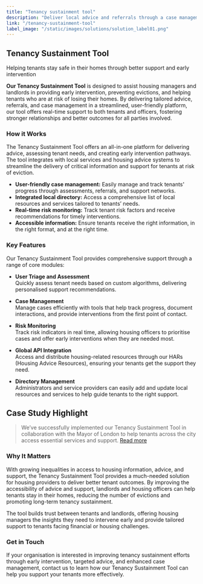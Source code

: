 ```yaml
---
title: "Tenancy sustainment tool"
description: "Deliver local advice and referrals through a case management platform tailored for tenants at risk of losing their home."
link: "/tenancy-sustainment-tool"
label_image: "/static/images/solutions/solution_label01.png"
---
```


## Tenancy Sustainment Tool  

Helping tenants stay safe in their homes through better support and early intervention

**Our Tenancy Sustainment Tool** is designed to assist housing managers and landlords in providing early intervention, preventing evictions, and helping tenants who are at risk of losing their homes. By delivering tailored advice, referrals, and case management in a streamlined, user-friendly platform, our tool offers real-time support to both tenants and officers, fostering stronger relationships and better outcomes for all parties involved.

### How it Works  
The Tenancy Sustainment Tool offers an all-in-one platform for delivering advice, assessing tenant needs, and creating early intervention pathways. The tool integrates with local services and housing advice systems to streamline the delivery of critical information and support for tenants at risk of eviction. 

- **User-friendly case management:** Easily manage and track tenants' progress through assessments, referrals, and support networks.
- **Integrated local directory:** Access a comprehensive list of local resources and services tailored to tenants’ needs.
- **Real-time risk monitoring:** Track tenant risk factors and receive recommendations for timely interventions.
- **Accessible information:** Ensure tenants receive the right information, in the right format, and at the right time.


### Key Features  
Our Tenancy Sustainment Tool provides comprehensive support through a range of core modules:

- **User Triage and Assessment**  
  Quickly assess tenant needs based on custom algorithms, delivering personalised support recommendations.
  
- **Case Management**  
  Manage cases efficiently with tools that help track progress, document interactions, and provide interventions from the first point of contact.

- **Risk Monitoring**  
  Track risk indicators in real time, allowing housing officers to prioritise cases and offer early interventions when they are needed most.

- **Global API Integration**  
  Access and distribute housing-related resources through our HARs (Housing Advice Resources), ensuring your tenants get the support they need.

- **Directory Management**  
  Administrators and service providers can easily add and update local resources and services to help guide tenants to the right support.

## Case Study Highlight
> We’ve successfully implemented our Tenancy Sustainment Tool in collaboration with the Mayor of London to help tenants across the city access essential services and support.  <a class="topline-cta" href="https://draft.mortar.works/case-studies/tenancy-sustainment-tool-for-the-mayor-of-london/">Read more</a>

### Why It Matters  
With growing inequalities in access to housing information, advice, and support, the Tenancy Sustainment Tool provides a much-needed solution for housing providers to deliver better tenant outcomes. By improving the accessibility of advice and support, landlords and housing officers can help tenants stay in their homes, reducing the number of evictions and promoting long-term tenancy sustainment.

The tool builds trust between tenants and landlords, offering housing managers the insights they need to intervene early and provide tailored support to tenants facing financial or housing challenges.

### Get in Touch  
If your organisation is interested in improving tenancy sustainment efforts through early intervention, targeted advice, and enhanced case management, contact us to learn how our Tenancy Sustainment Tool can help you support your tenants more effectively.
